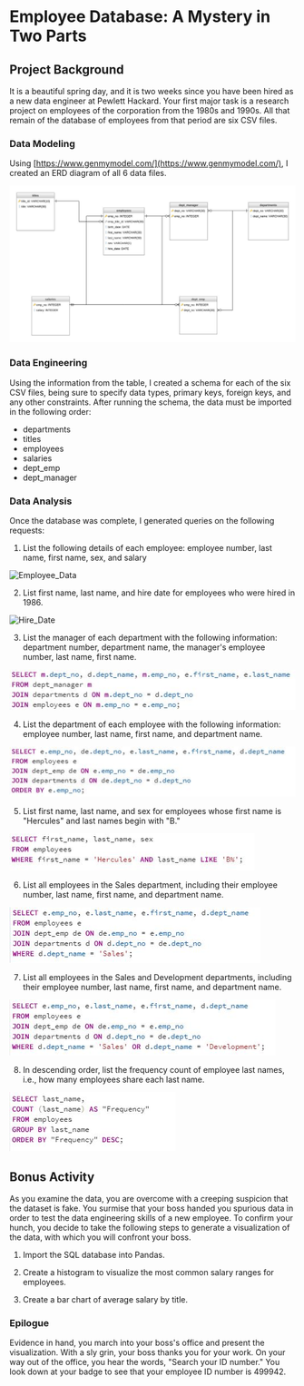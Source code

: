 # Employee Database: A Mystery in Two Parts

## Project Background

It is a beautiful spring day, and it is two weeks since you have been hired as a new data engineer at Pewlett Hackard. Your first major task is a research project on employees of the corporation from the 1980s and 1990s. All that remain of the database of employees from that period are six CSV files.


### Data Modeling

Using [https://www.genmymodel.com/](https://www.genmymodel.com/), I created an ERD diagram of all 6 data files. 

![ERD](images/ERD_diagram.jpeg)


### Data Engineering

Using the information from the table, I created a schema for each of the six CSV files, being sure to specify data types, primary keys, foreign keys, and any other constraints. After running the schema, the data must be imported in the following order:

 - departments
 - titles
 - employees
 - salaries
 - dept_emp
 - dept_manager    
 

### Data Analysis
Once the database was complete, I generated queries on the following requests:

 1. List the following details of each employee: employee number, last name, first name, sex, and salary
 
![Employee_Data](images/q1_query.jpeg)
 
 2. List first name, last name, and hire date for employees who were hired in 1986.
 
![Hire_Date](images/q2_query.jpeg)
 
 3. List the manager of each department with the following information: department number, department name, the manager's employee number, last name, first name.
 
![Manager](images\q3_query.jpg)
 
 4. List the department of each employee with the following information: employee number, last name, first name, and department name.
 
![Department](images/q4_query.jpg)
 
 5. List first name, last name, and sex for employees whose first name is "Hercules" and last names begin with "B."
 
![Hercules](images/q5_query.jpg)
 
 6. List all employees in the Sales department, including their employee number, last name, first name, and department name.
 
![Sales_Department](images/q6_query.jpg)
 
 7. List all employees in the Sales and Development departments, including their employee number, last name, first name, and department name.
 
![Sales_and_Development](images/q7_query.jpg)
 
 8. In descending order, list the frequency count of employee last names, i.e., how many employees share each last name.
 
![Last_Name_Frequency](images/q8_query.jpg)
 

## Bonus Activity

As you examine the data, you are overcome with a creeping suspicion that the dataset is fake. You surmise that your boss handed you spurious data in order to test the data engineering skills of a new employee. To confirm your hunch, you decide to take the following steps to generate a visualization of the data, with which you will confront your boss.

1. Import the SQL database into Pandas. 


2. Create a histogram to visualize the most common salary ranges for employees.


3. Create a bar chart of average salary by title.


### Epilogue
Evidence in hand, you march into your boss's office and present the visualization. With a sly grin, your boss thanks you for your work. On your way out of the office, you hear the words, "Search your ID number." You look down at your badge to see that your employee ID number is 499942.



